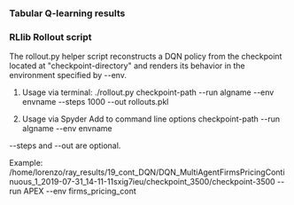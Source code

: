 ### Tabular Q-learning results

### RLlib Rollout script
The rollout.py helper script reconstructs a DQN policy from the checkpoint located at "checkpoint-directory" and renders its behavior in the environment specified by --env.

1) Usage via terminal:
    ./rollout.py checkpoint-path --run algname --env envname --steps 1000 --out rollouts.pkl
    
2) Usage via Spyder
Add to command line options
checkpoint-path --run algname --env envname

--steps and --out are optional.

Example:
/home/lorenzo/ray_results/19_cont_DQN/DQN_MultiAgentFirmsPricingContinuous_1_2019-07-31_14-11-11sxig7ieu/checkpoint_3500/checkpoint-3500
 --run APEX --env firms_pricing_cont
